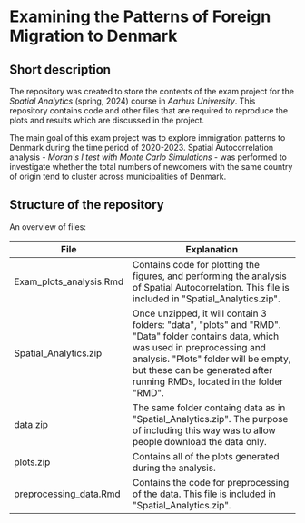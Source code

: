 # Examining the Patterns of Foreign Migration to Denmark

## Short description

The repository was created to store the contents of the exam project for the *Spatial Analytics* (spring, 2024) course in *Aarhus University*. This repository contains code and other files that are required to reproduce the plots and results which are discussed in the project.

The main goal of this exam project was to explore immigration patterns to Denmark during the time period of 2020-2023. Spatial Autocorrelation analysis - *Moran's I test with Monte Carlo Simulations* - was performed to investigate whether the total numbers of newcomers with the same country of origin tend to cluster across municipalities of Denmark.

## Structure of the repository

An overview of files:

| File  | Explanation |
| ------------- | ------------- |
| Exam_plots_analysis.Rmd  | Contains code for plotting the figures, and performing the analysis of Spatial Autocorrelation. This file is included in "Spatial_Analytics.zip".|
| Spatial_Analytics.zip  | Once unzipped, it will contain 3 folders: "data", "plots" and "RMD". "Data" folder contains data, which was used in preprocessing and analysis. "Plots" folder will be empty, but these can be generated after running RMDs, located in the folder "RMD". |
| data.zip  | The same folder containg data as in "Spatial_Analytics.zip". The purpose of including this way was to allow people download the data only.|
| plots.zip  | Contains all of the plots generated during the analysis.|
| preprocessing_data.Rmd  | Contains the code for preprocessing of the data. This file is included in "Spatial_Analytics.zip".|


